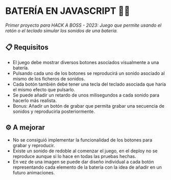 # BATERÍA EN JAVASCRIPT 🥁✨
_Primer proyecto para HACK A BOSS - 2023: Juego que permite usando el ratón o el teclado simular los sonidos de una batería._
## 📋 Requisitos 
* El juego debe mostrar diversos botones asociados visualmente a una batería.
* Pulsando cada uno de los botones se reproducirá un sonido asociado al mismo de los ficheros de sonidos.
* Cada botón también debe tener una tecla del teclado asociada que haría el mismo efecto que pulsarlo.
* Se puede añadir un retardo de unos milisegundos a cada sonido para hacerlo más realista.
* Bonus: Añadir un botón de grabar que permita grabar una secuencia de sonidos y reproducirla posteriormente.
## ⚙️ A mejorar 
* No se consiguió implementar la funcionalidad de los botones para grabar y reproducir.
* Existe un sonido de redoble al comenzar el juego, en el deploy no se reproduce aunque si lo hace en todas las pruebas hechas.
* En vez de una imagen se puede dar diseño individual a cada botón representando cada elemento de la batería con la idea de añadir en un futuro animaciones.
